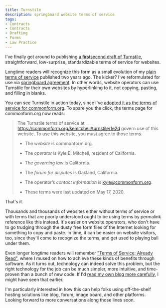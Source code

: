 ```yaml
---
title: Turnstile
description: springboard website terms of service
tags:
- Contracts
- Contracts
- Drafting
- Forms
- Law Practice
---
```


I've finally got around to publishing [a ~~first~~second draft of Turnstile](https://commonform.org/kemitchell/turnstile/1e2d), straightforward, low-surprise, standardizable terms of service for websites.

Longtime readers will recognize this form as a small evolution of my [plain terms of service](/2018/05/23/Plain-Terms-of-Service.html) published two years ago.  The kicker?  I've reformulated for use via [springboard agreement](/2020/05/13/Springboard-Agreement.html).  In other words, website operators can use Turnstile for their own websites by hyperlinking to it, not copying, pasting, and filling in blanks.

You can see Turnstile in action today, since I've [adopted it as the terms of service for commonform.org](https://commonform.org/terms).  To spare you the click, the terms page for commonform.org now reads:

<blockquote>
  <p>The Turnstile terms of service at <a href="https://commonform.org/kemitchell/turnstile/1e2d">https://commonform.org/kemitchell/turnstile/1e2d</a> govern use of this website. To use this website, you must agree to those terms.</p>
  <ul>
    <li><p>The <dfn>website</dfn> is commonform.org.</p></li>
    <li><p>The <dfn>operator</dfn> is Kyle E. Mitchell, resident of California.</p></li>
    <li><p>The <dfn>governing law</dfn> is California.</p></li>
    <li><p>The <dfn>forum for disputes</dfn> is Oakland, California.</p></li>
    <li><p>The <span class="term">operator’s</span> <dfn>contact information</dfn> is <a href="mailto:kyle@commonform.org">kyle@commonform.org</a>.</p></li>
    <li><p>These terms were last updated on May 17, 2020.</p></li>
  </ul>
</blockquote>

That's it.

Thousands and thousands of websites either without terms of service or with terms that are poorly understood ought to be using terms by permalink reference like this instead.  It's easier on website operators, who don't have to go trudging through the dusty free form files of the Internet looking for something to copy and paste.  In time, it can be easier on website visitors, too, since they'll come to recognize the terms, and get used to playing ball under them.

Even longer longtime readers will remember ["Terms of Service; Already Read"](/2015/08/24/TOS-Already-Read.html), where I mused on how to achieve these kinds of benefits through software.  As it turns out, technology can indeed solve this problem, but the right technology for the job can be much simpler, more intuitive, and time-proven than a bunch of new code.  If I'd [read my own blog more carefully](/2016/08/20/Emancipation-by-Reference.html), I might have seen that earlier.

I'm particularly interested in how this can help folks using off-the-shelf hosting solutions like blog, forum, image board, and other platforms.  Looking forward to more conversations along those lines soon.
